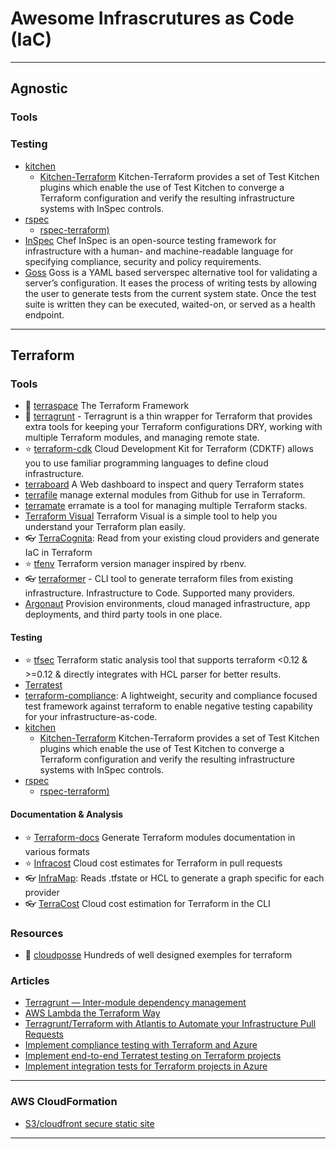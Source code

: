 # Awesome Infrascrutures as Code (IaC)




------------------------------------------------------------------------------------------------------

## Agnostic

### Tools

### Testing

- [kitchen](https://kitchen.ci/)
    - [Kitchen-Terraform](https://github.com/newcontext-oss/kitchen-terraform) Kitchen-Terraform provides a set of Test Kitchen plugins which enable the use of Test Kitchen to converge a Terraform configuration and verify the resulting infrastructure systems with InSpec controls.
- [rspec](https://rspec.info/)
    - [rspec-terraform)](https://github.com/bsnape/rspec-terraform)
- [InSpec](https://github.com/inspec/inspec) Chef InSpec is an open-source testing framework for infrastructure with a human- and machine-readable language for specifying compliance, security and policy requirements.
- [Goss](https://github.com/goss-org/goss) Goss is a YAML based serverspec alternative tool for validating a server’s configuration. It eases the process of writing tests by allowing the user to generate tests from the current system state. Once the test suite is written they can be executed, waited-on, or served as a health endpoint.

------------------------------------------------------------------------------------------------------

## Terraform

### Tools

- 🌟 [terraspace](https://terraspace.cloud/) The Terraform Framework
- 🌟 [terragrunt]() - Terragrunt is a thin wrapper for Terraform that provides extra tools for keeping your Terraform configurations DRY, working with multiple Terraform modules, and managing remote state.
- ⭐ [terraform-cdk](https://github.com/hashicorp/terraform-cdk) Cloud Development Kit for Terraform (CDKTF) allows you to use familiar programming languages to define cloud infrastructure.
- [terraboard](https://terraboard.io/) A Web dashboard to inspect and query Terraform states
- [terrafile](https://github.com/coretech/terrafile) manage external modules from Github for use in Terraform.
- [terramate](https://github.com/mineiros-io/terramate) erramate is a tool for managing multiple Terraform stacks.
- [Terraform Visual](https://github.com/hieven/terraform-visual) Terraform Visual is a simple tool to help you understand your Terraform plan easily.
- 👓 [TerraCognita](https://github.com/cycloidio/terracognita): Read from your existing cloud providers and generate IaC in Terraform
- ⭐ [tfenv](https://github.com/tfutils/tfenv) Terraform version manager inspired by rbenv.
- 👓 [terraformer](https://github.com/GoogleCloudPlatform/terraformer) - CLI tool to generate terraform files from existing infrastructure. Infrastructure to Code. Supported many providers.
- [Argonaut](https://www.argonaut.dev/) Provision environments, cloud managed infrastructure, app deployments, and third party tools in one place.

#### Testing

- ⭐ [tfsec](https://github.com/aquasecurity/tfsec) Terraform static analysis tool that supports terraform <0.12 & >=0.12 & directly integrates with HCL parser for better results.
- [Terratest](https://terratest.gruntwork.io/) 
- [terraform-compliance](https://terraform-compliance.com/): A lightweight, security and compliance focused test framework against terraform to enable negative testing capability for your infrastructure-as-code.
- [kitchen](https://kitchen.ci/)
    - [Kitchen-Terraform](https://github.com/newcontext-oss/kitchen-terraform) Kitchen-Terraform provides a set of Test Kitchen plugins which enable the use of Test Kitchen to converge a Terraform configuration and verify the resulting infrastructure systems with InSpec controls.
- [rspec](https://rspec.info/)
    - [rspec-terraform)](https://github.com/bsnape/rspec-terraform)

#### Documentation & Analysis

- ⭐ [Terraform-docs](https://terraform-docs.io/) Generate Terraform modules documentation in various formats
- ⭐ [Infracost](https://www.infracost.io/) Cloud cost estimates for Terraform in pull requests
- 👓 [InfraMap](https://github.com/cycloidio/inframap): Reads .tfstate or HCL to generate a graph specific for each provider
- 👓 [TerraCost](https://github.com/cycloidio/terracost) Cloud cost estimation for Terraform in the CLI

### Resources

- 🌟 [cloudposse](https://github.com/cloudposse) Hundreds of well designed exemples for terraform

### Articles

- [Terragrunt — Inter-module dependency management](https://itnext.io/terragrunt-inter-module-dependency-management-36528693acdf)
- [AWS Lambda the Terraform Way](https://github.com/nsriram/lambda-the-terraform-way)
- [Terragrunt/Terraform with Atlantis to Automate your Infrastructure Pull Requests](https://medium.com/@unruly_mood/terragrunt-terraform-with-atlantis-to-automate-your-infrastructure-pull-requests-9832dd24e5bf)
- [Implement compliance testing with Terraform and Azure](https://learn.microsoft.com/en-us/azure/developer/terraform/best-practices-compliance-testing)
- [Implement end-to-end Terratest testing on Terraform projects](https://learn.microsoft.com/en-us/azure/developer/terraform/best-practices-end-to-end-testing)
- [Implement integration tests for Terraform projects in Azure](https://learn.microsoft.com/en-us/azure/developer/terraform/best-practices-integration-testing)

------------------------------------------------------------------------------------------------------

### AWS CloudFormation

- [S3/cloudfront secure static site](https://github.com/aws-samples/amazon-cloudfront-secure-static-site)

------------------------------------------------------------------------------------------------------

